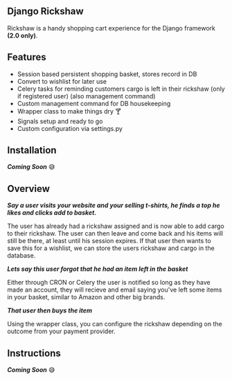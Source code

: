 ## Django Rickshaw

Rickshaw is a handy shopping cart experience for the Django framework **(2.0 only)**.

## Features

- Session based persistent shopping basket, stores record in DB
- Convert to wishlist for later use
- Celery tasks for reminding customers cargo is left in their rickshaw (only if registered user) (also management command)
- Custom management command for DB housekeeping
- Wrapper class to make things dry :cocktail:
- Signals setup and ready to go
- Custom configuration via settings.py

## Installation
***Coming Soon*** :sweat_smile:

## Overview

***Say a user visits your website and your selling t-shirts, he finds a top he likes and clicks add to basket.***

The user has already had a rickshaw assigned and is now able to add cargo to their rickshaw. The user can then leave and come back and his items will still be there, at least until his session expires. If that user then wants to save this for a wishlist, we can store the users rickshaw and cargo in the database.

***Lets say this user forgot that he had an item left in the basket***

Either through CRON or Celery the user is notified so long as they have made an account, they will recieve and email saying you've left some items in your basket, similar to Amazon and other big brands.

***That user then buys the item***

Using the wrapper class, you can configure the rickshaw depending on the outcome from your payment provider.

## Instructions
***Coming Soon*** :sweat_smile:

 
